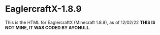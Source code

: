 # EaglercraftX-1.8.9
This is the HTML for EaglercraftX (Minecraft 1.8.9), as of 12/02/22
**THIS IS NOT MINE, IT WAS CODED BY AYONULL.**

